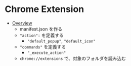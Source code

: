 # Chrome Extension

- [Overview](https://developer.chrome.com/docs/extensions/mv3/overview/)
  - manifest.json を作る
  - `"action":` を定義する
    - `"default_popup"`, `"default_icon"`
  - `"commands"` を定義する
    - `"_execute_action"`
  - `chrome://extensions` で、対象のフォルダを読み込む
